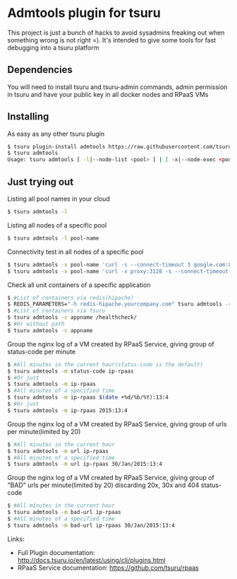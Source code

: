 # Admtools plugin for tsuru

This project is just a bunch of hacks to avoid sysadmins freaking out when something wrong is not right =). 
It's intended to give some tools for fast debugging into a tsuru platform

## Dependencies
You will need to install tsuru and tsuru-admin commands, admin permission in tsuru and have your public key in all docker nodes and RPaaS VMs

## Installing

As easy as any other tsuru plugin
```bash
$ tsuru plugin-install admtools https://raw.githubusercontent.com/tsuru/admtools/master/admtools
$ tsuru admtools
Usage: tsuru admtools [ -l|--node-list <pool> ] | [ -x|--node-exec <pool> 'cmd' ] | [ --check-app|-c appname <path> ] | [ --check-app-router|-r appname <path> ] | [ -m|--rpaas-per-minute <status-code>|url|bad-url ip-rpaas <stringlog> ] | [ --help|-h ]
```
## Just trying out

Listing all pool names in your cloud

```bash
$ tsuru admtools -l
```

Listing all nodes of a specific pool

```bash
$ tsuru admtools -l pool-name
```

Connectivity test in all nodes of a specific pool 

```bash
$ tsuru admtools -x pool-name 'curl -s --connect-timeout 3 google.com:80 && echo OK || echo BAD'
$ tsuru admtools -x pool-name 'curl -x proxy:3128 -s --connect-timeout 3 google.com:80 && echo OK || echo BAD'
```

Check all unit containers of a specific application

```bash
$ #List of containers via redis(hipache)
$ REDIS_PARAMETERS="-h redis-hipache.yourcompany.com" tsuru admtools -r appname /healthcheck/
$ #List of containers via tsuru
$ tsuru admtools -c appname /healthcheck/
$ #Or without path
$ tsuru admtools -c appname 
```

Group the nginx log of a VM created by RPaaS Service, giving group of status-code per minute 

```bash
$ #All minutes in the current hour(status-code is the default)
$ tsuru admtools -m status-code ip-rpaas 
$ #Or just
$ tsuru admtools -m ip-rpaas 
$ #All minutes of a specified time
$ tsuru admtools -m ip-rpaas $(date +%d/%b/%Y):13:4
$ #Or just
$ tsuru admtools -m ip-rpaas 2015:13:4
```

Group the nginx log of a VM created by RPaaS Service, giving group of urls per minute(limited by 20) 

```bash
$ #All minutes in the current hour
$ tsuru admtools -m url ip-rpaas 
$ #All minutes of a specified time
$ tsuru admtools -m url ip-rpaas 30/Jan/2015:13:4
```

Group the nginx log of a VM created by RPaaS Service, giving group of "BAD" urls per minute(limited by 20) discarding 20x, 30x and 404 status-code

```bash
$ #All minutes in the current hour
$ tsuru admtools -m bad-url ip-rpaas 
$ #All minutes of a specified time
$ tsuru admtools -m bad-url ip-rpaas 30/Jan/2015:13:4
```

Links:

- Full Plugin documentation: http://docs.tsuru.io/en/latest/using/cli/plugins.html
- RPaaS Service documentation: https://github.com/tsuru/rpaas
